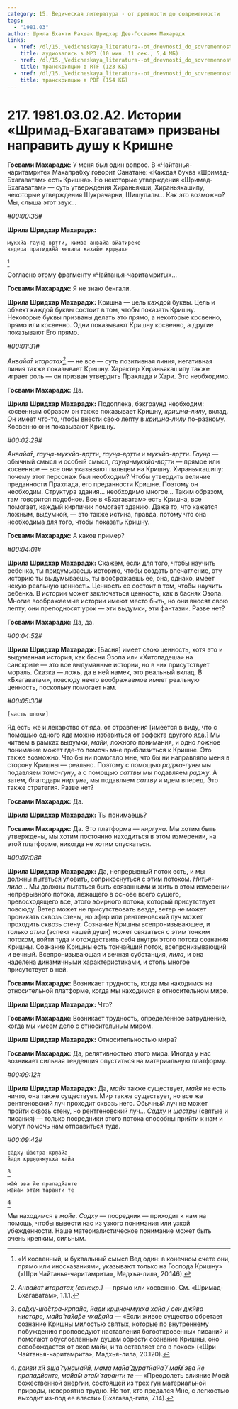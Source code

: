 ```yaml
---
category: 15. Ведическая литература - от древности до современности
tags:
  - "1981.03"
author: Шрила Бхакти Ракшак Шридхар Дев-Госвами Махарадж
links:
  - href: /dl/15._Vedicheskaya_literatura--ot_drevnosti_do_sovremennosti/217_1981.03.02.A2_SridharMj_Istorii_Shrimad-Bhagavatam_prizvany_napravit_dushu_k_Krishne.mp3
    title: аудиозапись в MP3 (10 мин. 11 сек., 5,4 МБ)
  - href: /dl/15._Vedicheskaya_literatura--ot_drevnosti_do_sovremennosti/217_1981.03.02.A2_SridharMj_Istorii_Shrimad-Bhagavatam_prizvany_napravit_dushu_k_Krishne.rtf
    title: транскрипцию в RTF (123 КБ)
  - href: /dl/15._Vedicheskaya_literatura--ot_drevnosti_do_sovremennosti/217_1981.03.02.A2_SridharMj_Istorii_Shrimad-Bhagavatam_prizvany_napravit_dushu_k_Krishne.pdf
    title: транскрипцию в PDF (154 КБ)
---
```


# 217. 1981.03.02.A2. Истории «Шримад-Бхагаватам» призваны направить душу к Кришне

**Госвами Махарадж:** У меня был один вопрос. В «Чайтанья-чаритамрите» Махапрабху говорит Санатане: «Каждая буква «Шримад-Бхагаватам» есть Кришна». Но некоторые утверждения «Шримад-Бхагаватам» — суть утверждения Хираньякши, Хираньякашипу, некоторые утверждения Шукрачарьи, Шишупалы… Как это возможно? Мы, слыша этот звук…

*#00:00:36#*

**Шрила Шридхар Махарадж:**

    мукхйа-гаун̣а-вр̣тти, ким̇ва̄ анвайа-вйатиреке
    ведера пратиджн̃а̄ кевала кахайе кр̣ш̣н̣аке
[^_ftn1]

Согласно этому фрагменту «Чайтанья-чаритамриты»…

**Госвами Махарадж:** Я не знаю бенгали.

**Шрила Шридхар Махарадж:** Кришна — цель каждой буквы. Цель и объект каждой буквы состоит в том, чтобы показать Кришну. Некоторые буквы призваны делать это прямо, а некоторые косвенно, прямо или косвенно. Одни показывают Кришну косвенно, а другие показывают Его прямо.

*#00:01:31#*

*Анвайа̄т итаратах̣*[^_ftn2] — не все — суть позитивная линия, негативная линия также показывает Кришну. Характер Хираньякашипу также играет роль — он призван утвердить Прахлада и Хари. Это необходимо.

**Госвами Махарадж:** Да.

**Шрила Шридхар Махарадж:** Подоплека, бэкграунд необходим: косвенным образом он также показывает Кришну, *кришна-лилу*, вклад. Он имеет что-то, чтобы внести свою лепту в *кришна-лилу* по-разному. Косвенно они показывают Кришну.

*#00:02:29#*

*Анвайа̄т*, *гаун̣а-мукхйа-вр̣тти*, *гаун̣а-вр̣тти и мукхйа-вр̣тти. Гаун̣а* — обычный смысл и особый смысл, *гаун̣а-мукхйа-вр̣тти* — прямое или косвенное — все они указывают пальцем на Кришну. Хираньякашипу: почему этот персонаж был необходим? Чтобы утвердить величие преданности Прахлада, его преданности Кришне. Поэтому он необходим. Структура здания… необходимо многое… Таким образом, там говорится подобное. Все в «Бхагаватам» есть Кришна, все помогает, каждый кирпичик помогает зданию. Даже то, что кажется ложным, выдумкой, — это также истина, правда, потому что она необходима для того, чтобы показать Кришну.

**Госвами Махарадж:** А каков пример?

*#00:04:01#*

**Шрила Шридхар Махарадж:** Скажем, если для того, чтобы научить ребенка, ты придумываешь историю, чтобы создать впечатление, эту историю ты выдумываешь, ты воображаешь ее, она, однако, имеет некую реальную ценность. Ценность ее состоит в том, чтобы научить ребенка. В истории может заключаться ценность, как в баснях Эзопа. Многие воображаемые истории имеют место быть, но они вносят свою лепту, они преподносят урок — эти выдумки, эти фантазии. Разве нет?

**Госвами Махарадж:** Да, да.

*#00:04:52#*

**Шрила Шридхар Махарадж:** [Басня] имеет свою ценность, хотя это и выдуманная история, как басни Эзопа или «Хитопадеша» на санскрите — это все выдуманные истории, но в них присутствует мораль. Сказка — ложь, да в ней намек, это реальный вклад. В «Бхагаватам», повсюду нечто воображаемое имеет реальную ценность, поскольку помогает нам.

*#00:05:30#*

    [часть шлоки]

Яд есть же и лекарство от яда, от отравления [имеется в виду, что с помощью одного яда можно избавиться от эффекта другого яда.] Мы читаем в рамках выдумки, *майи*, ложного понимания, и одно ложное понимание может где-то помочь мне приблизиться к Кришне. Это также возможно. Что бы ни помогало мне, что бы ни направляло меня в сторону Кришны — реально. Поэтому с помощью *раджа-гуны* мы подавляем *тама-гуну*, а с помощью *саттвы* мы подавляем *раджу*. А затем, благодаря *ниргуне*, мы подавляем *саттву* и идем вперед. Это также стратегия. Разве нет?

**Госвами Махарадж:** Да.

**Шрила Шридхар Махарадж:** Ты понимаешь?

**Госвами Махарадж:** Да. Это платформа — *ниргуна*. Мы хотим быть утверждены, мы хотим постоянно находиться в этом измерении, на этой платформе, никогда не хотим спускаться.

*#00:07:08#*

**Шрила Шридхар Махарадж:** Да, непрерывный поток есть, и мы должны пытаться уловить, соприкоснуться с этим потоком. *Нитья-лила*… Мы должны пытаться быть связанными и жить в этом измерении непрерывного потока, лежащего в основе всего сущего, превосходящего все, этого эфирного потока, который присутствует повсюду. Ветер может не присутствовать везде, ветер не может проникать сквозь стены, но эфир или рентгеновский луч может проходить сквозь стену. Сознание Кришны всепронизывающее, и только *атма* (аспект нашей души) может связаться с этим тонким потоком, войти туда и отождествить себя внутри этого потока сознания Кришны. Сознание Кришны есть тончайший поток, всепронизывающий и вечный. Всепронизывающая и вечная субстанция, *лила*, и она наделена динамичными характеристиками, и столь многое присутствует в ней.

**Госвами Махарадж:** Возникает трудность, когда мы находимся на относительной платформе, когда мы находимся в относительном мире.

**Шрила Шридхар Махарадж:** Что?

**Госвами Махарадж:** Возникает трудность, определенное затруднение, когда мы имеем дело с относительным миром.

**Шрила Шридхар Махарадж:** Относительностью мира?

**Госвами Махарадж:** Да, релятивностью этого мира. Иногда у нас возникает сильная тенденция опуститься на материальную платформу.

*#00:09:12#*

**Шрила Шридхар Махарадж:** Да, *майя* также существует, *майя* не есть ничто, она также существует. Мир также существует, но все же рентгеновский луч проходит сквозь него. Обычный луч не может пройти сквозь стену, но рентгеновский луч… *Садху* и *шастры* (святые и писания) — только посредники этого потока способны прийти к нам и могут помочь нам отправиться туда.

*#00:09:42#*

    са̄дху-ш́а̄стра-кр̣па̄йа
    йади кр̣ш̣н̣онмукха хайа
[^_ftn3]

    ма̄м̇ эва йе прападйанте
    ма̄йа̄м эта̄м̇ таранти те
[^_ftn4]

Мы находимся в *майе*. *Садху* — посредник — приходит к нам на помощь, чтобы вывести нас из узкого понимания или узкой убежденности. Наше материалистическое понимание может быть очень крепким, сильным.



[^_ftn1]: «И косвенный, и буквальный смысл Вед один: в конечном счете они, прямо или иносказаниями, указывают только на Господа Кришну» («Шри Чайтанья-чаритамрита», Мадхья-лила, 20.146).

[^_ftn2]: *Анвайа̄т итаратах̣ (санскр.)* — прямо или косвенно. См. «Шримад-Бхагаватам», 1.1.1.

[^_ftn3]: *са̄дху-ш́а̄стра-кр̣па̄йа, йади кр̣ш̣н̣онмукха хайа / сеи джӣва нистаре, ма̄йа̄ та̄ха̄ре чха̄д̣айа* — «Если живое существо обретает сознание Кришны милостью святых, которые по внутреннему побуждению проповедуют наставления богооткровенных писаний и помогают обусловленным душам обрести сознание Кришны, оно освобождается от оков майи, и та оставляет его в покое» («Шри Чайтанья-чаритамрита», Мадхья-лила, 20.120).

[^_ftn4]: *даиви хй эш̣а̄ гун̣амайӣ, мама ма̄йа̄ дуратйайа̄ / ма̄м̇ эва йе прападйанте, ма̄йа̄м эта̄м̇ таранти те* — «Преодолеть влияние Моей божественной энергии, состоящей из трех гун материальной природы, невероятно трудно. Но тот, кто предался Мне, с легкостью выходит из-под ее власти» (Бхагавад-гита, 7.14).

